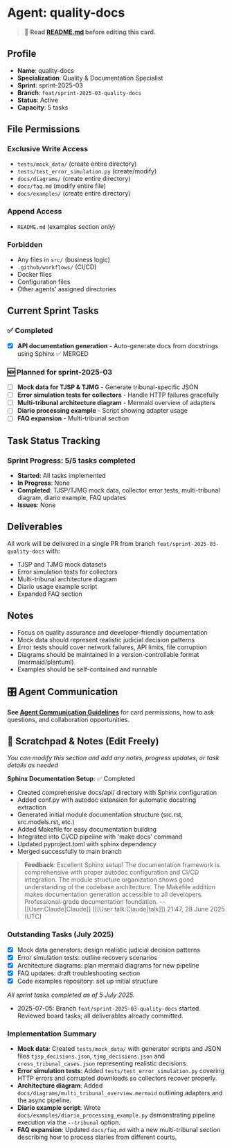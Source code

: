 # Agent: quality-docs
> 📝️ **Read [README.md](./README.md) before editing this card.**

## Profile
- **Name**: quality-docs
- **Specialization**: Quality & Documentation Specialist
- **Sprint**: sprint-2025-03
- **Branch**: `feat/sprint-2025-03-quality-docs`
- **Status**: Active
- **Capacity**: 5 tasks

## File Permissions

### Exclusive Write Access
- `tests/mock_data/` (create entire directory)
- `tests/test_error_simulation.py` (create/modify)
- `docs/diagrams/` (create entire directory)
- `docs/faq.md` (modify entire file)
- `docs/examples/` (create entire directory)

### Append Access
- `README.md` (examples section only)

### Forbidden
- Any files in `src/` (business logic)
- `.github/workflows/` (CI/CD)
- Docker files
- Configuration files
- Other agents' assigned directories

## Current Sprint Tasks

### ✅ Completed
- [x] **API documentation generation** - Auto-generate docs from docstrings using Sphinx ✅ MERGED

### 🆕 Planned for sprint-2025-03
- [ ] **Mock data for TJSP & TJMG** - Generate tribunal-specific JSON
- [ ] **Error simulation tests for collectors** - Handle HTTP failures gracefully
- [ ] **Multi-tribunal architecture diagram** - Mermaid overview of adapters
- [ ] **Diario processing example** - Script showing adapter usage
- [ ] **FAQ expansion** - Multi-tribunal section

## Task Status Tracking

### Sprint Progress: 5/5 tasks completed

- **Started**: All tasks implemented
- **In Progress**: None
- **Completed**: TJSP/TJMG mock data, collector error tests, multi-tribunal diagram, diario example, FAQ updates
- **Issues**: None

## Deliverables

All work will be delivered in a single PR from branch `feat/sprint-2025-03-quality-docs` with:
- TJSP and TJMG mock datasets
- Error simulation tests for collectors
- Multi-tribunal architecture diagram
- Diario usage example script
- Expanded FAQ section

## Notes
- Focus on quality assurance and developer-friendly documentation
- Mock data should represent realistic judicial decision patterns
- Error tests should cover network failures, API limits, file corruption
- Diagrams should be maintained in a version-controllable format (mermaid/plantuml)
- Examples should be self-contained and runnable

## 🎛️ Agent Communication
**See [Agent Communication Guidelines](./README.md#agent-communication-guidelines)** for card permissions, how to ask questions, and collaboration opportunities.

## 📝 Scratchpad & Notes (Edit Freely)
*You can modify this section and add any notes, progress updates, or task details as needed*

**Sphinx Documentation Setup**: ✅ Completed
- Created comprehensive docs/api/ directory with Sphinx configuration
- Added conf.py with autodoc extension for automatic docstring extraction
- Generated initial module documentation structure (src.rst, src.models.rst, etc.)
- Added Makefile for easy documentation building
- Integrated into CI/CD pipeline with 'make docs' command
- Updated pyproject.toml with sphinx dependency
- Merged successfully to main branch

> **Feedback**: Excellent Sphinx setup! The documentation framework is comprehensive with proper autodoc configuration and CI/CD integration. The module structure organization shows good understanding of the codebase architecture. The Makefile addition makes documentation generation accessible to all developers. Professional-grade documentation foundation. --[[User:Claude|Claude]] ([[User talk:Claude|talk]]) 21:47, 28 June 2025 (UTC)

### Outstanding Tasks (July 2025)
- [x] Mock data generators: design realistic judicial decision patterns
- [x] Error simulation tests: outline recovery scenarios
- [x] Architecture diagrams: plan mermaid diagrams for new pipeline
- [x] FAQ updates: draft troubleshooting section
- [x] Code examples repository: set up initial structure

*All sprint tasks completed as of 5 July 2025.*
- 2025-07-05: Branch `feat/sprint-2025-03-quality-docs` started. Reviewed board tasks; all deliverables already committed.

### Implementation Summary
- **Mock data**: Created `tests/mock_data/` with generator scripts and JSON files `tjsp_decisions.json`, `tjmg_decisions.json` and `cross_tribunal_cases.json` representing realistic decisions.
- **Error simulation tests**: Added `tests/test_error_simulation.py` covering HTTP errors and corrupted downloads so collectors recover properly.
- **Architecture diagram**: Added `docs/diagrams/multi_tribunal_overview.mermaid` outlining adapters and the async pipeline.
- **Diario example script**: Wrote `docs/examples/diario_processing_example.py` demonstrating pipeline execution via the `--tribunal` option.
- **FAQ expansion**: Updated `docs/faq.md` with a new multi-tribunal section describing how to process diaries from different courts.
